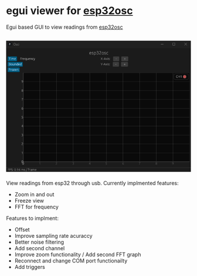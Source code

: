 ﻿# egui viewer for [esp32osc](https://github.com/Mo-Ehab/esp32osc/)


Egui based GUI to view readings from [esp32osc](https://github.com/Mo-Ehab/esp32osc/)

![View of the scope interface](App.png)
---

View readings from esp32 through usb. Currently implmented features:
- Zoom in and out
- Freeze view
- FFT for frequency

Features to implment:
- Offset
- Improve sampling rate acuraccy
- Better noise filtering
- Add second channel
- Improve zoom functionality / Add second FFT graph
- Reconnect and change COM port functionailty
- Add triggers
